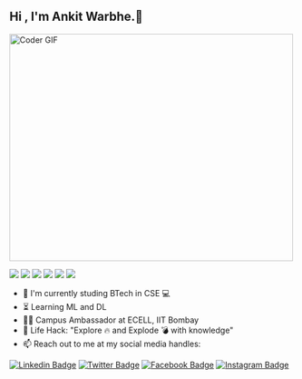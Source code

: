 ## Hi , I'm Ankit Warbhe.👋

<img src="https://media.giphy.com/media/SWoSkN6DxTszqIKEqv/giphy.gif" alt="Coder GIF" width="500" height="400">

![](https://img.shields.io/badge/Machine%20Learning-%3C%2F%3E-blueviolet) ![](https://img.shields.io/badge/Core%20Java-%3C%2F%3E-yellow) ![](https://img.shields.io/badge/Python-%7C-0%2C%2022%2C%20100) ![](https://img.shields.io/badge/Business%20English-%7C-yellowgreen) ![](https://img.shields.io/badge/SQL-%7C-orange) ![](https://img.shields.io/badge/Cloud%20Developer-%7C-blue)
- :telescope: I'm currently studing BTech in CSE 💻
- :hourglass_flowing_sand: Learning ML and DL
- :man_technologist: Campus Ambassador at ECELL, IIT Bombay 
- :dart: Life Hack: "Explore :fire: and Explode :bomb: with knowledge" 
- :mailbox: Reach out to me at my social media handles: <br>
      
[![Linkedin Badge](https://img.shields.io/badge/-Ankit%20Warbhe-blue?style=flat-square&logo=Linkedin&logoColor=white&link=https://www.linkedin.com/in/ankit-warbhe/)](https://www.linkedin.com/in/ankit-warbhe/) [![Twitter Badge](https://img.shields.io/badge/-@Ankitwarbhe-1ca0f1?style=flat-square&labelColor=1ca0f1&logo=twitter&logoColor=white&link=https://twitter.com/ankitwarbhe)](https://twitter.com/ankitwarbhe) [![Facebook Badge](https://img.shields.io/badge/-Ankit%20warbhe-3b5998?style=flat-square&labelColor=3b5998&logo=facebook&logoColor=white&link=https://www.facebook.com/ankit.warbhe.969/)](https://www.facebook.com/ankit.warbhe.969/) [![Instagram Badge](https://img.shields.io/badge/-Ankit%20warbhe-D7008A?style=flat-square&labelColor=D7008A&logo=Instagram&logoColor=white&link=https://www.instagram.com/ankit.warbhe)](https://www.instagram.com/ankit.warbhe)
